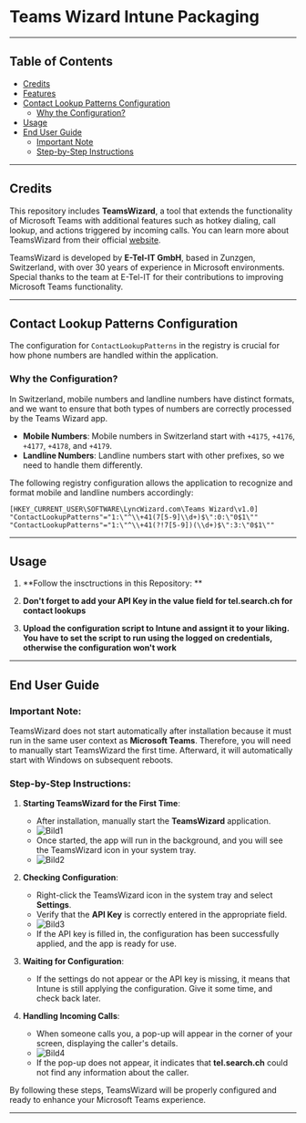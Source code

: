 # Teams Wizard Intune Packaging

---

## Table of Contents
- [Credits](#credits)
- [Features](#features)
- [Contact Lookup Patterns Configuration](#contact-lookup-patterns-configuration)
  - [Why the Configuration?](#why-the-configuration)
- [Usage](#usage)
- [End User Guide](#end-user-guide)
  - [Important Note](#important-note)
  - [Step-by-Step Instructions](#step-by-step-instructions)

---

## Credits

This repository includes **TeamsWizard**, a tool that extends the functionality of Microsoft Teams with additional features such as hotkey dialing, call lookup, and actions triggered by incoming calls. You can learn more about TeamsWizard from their official [website](https://www.lyncwizard.com/products.html).

TeamsWizard is developed by **E-Tel-IT GmbH**, based in Zunzgen, Switzerland, with over 30 years of experience in Microsoft environments. Special thanks to the team at E-Tel-IT for their contributions to improving Microsoft Teams functionality.

---

## Contact Lookup Patterns Configuration

The configuration for `ContactLookupPatterns` in the registry is crucial for how phone numbers are handled within the application. 

### Why the Configuration?

In Switzerland, mobile numbers and landline numbers have distinct formats, and we want to ensure that both types of numbers are correctly processed by the Teams Wizard app.

- **Mobile Numbers**: Mobile numbers in Switzerland start with `+4175`, `+4176`, `+4177`, `+4178`, and `+4179`.
- **Landline Numbers**: Landline numbers start with other prefixes, so we need to handle them differently.

The following registry configuration allows the application to recognize and format mobile and landline numbers accordingly:

```plaintext
[HKEY_CURRENT_USER\SOFTWARE\LyncWizard.com\Teams Wizard\v1.0]
"ContactLookupPatterns"="1:\"^\\+41(7[5-9]\\d+)$\":0:\"0$1\""
"ContactLookupPatterns"="1:\"^\\+41(?!7[5-9])(\\d+)$\":3:\"0$1\""
```
---

## Usage

1. **Follow the insctructions in this Repository: **
   
3. **Don't forget to add your API Key in the value field for tel.search.ch for contact lookups**

4. **Upload the configuration script to Intune and assignt it to your liking. You have to set the script to run using the logged on credentials, otherwise the configuration won't work**

---

## End User Guide

### Important Note:
TeamsWizard does not start automatically after installation because it must run in the same user context as **Microsoft Teams**. Therefore, you will need to manually start TeamsWizard the first time. Afterward, it will automatically start with Windows on subsequent reboots.

### Step-by-Step Instructions:

1. **Starting TeamsWizard for the First Time**:
   - After installation, manually start the **TeamsWizard** application.
   - ![Bild1](https://github.com/user-attachments/assets/d88beca3-5bdd-4a84-9ef0-b11a41b54816)
   - Once started, the app will run in the background, and you will see the TeamsWizard icon in your system tray.
   - ![Bild2](https://github.com/user-attachments/assets/487a4a2a-e98a-4b98-8f17-e47240883d1c)

2. **Checking Configuration**:
   - Right-click the TeamsWizard icon in the system tray and select **Settings**.
   - Verify that the **API Key** is correctly entered in the appropriate field.
   - ![Bild3](https://github.com/user-attachments/assets/9fe40e5a-b33d-440f-970e-99806b8a253b)
   - If the API key is filled in, the configuration has been successfully applied, and the app is ready for use.

3. **Waiting for Configuration**:
   - If the settings do not appear or the API key is missing, it means that Intune is still applying the configuration. Give it some time, and check back later.

4. **Handling Incoming Calls**:
   - When someone calls you, a pop-up will appear in the corner of your screen, displaying the caller's details.
   - ![Bild4](https://github.com/user-attachments/assets/0bad7567-c74d-4789-9c7a-e688594eef54)
   - If the pop-up does not appear, it indicates that **tel.search.ch** could not find any information about the caller.

By following these steps, TeamsWizard will be properly configured and ready to enhance your Microsoft Teams experience.

---
